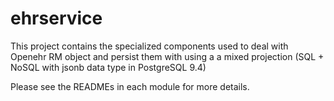 # ehrservice

This project contains the specialized components used to deal with Openehr RM object and persist them with using a 
a mixed projection (SQL + NoSQL with jsonb data type in PostgreSQL 9.4)

Please see the READMEs in each module for more details.
